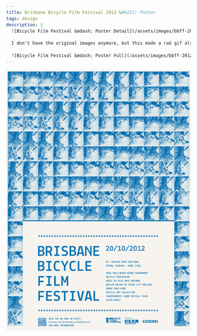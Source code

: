 ```yaml
---
title: Brisbane Bicycle Film Festival 2012 &#8212; Poster
tags: design
description: |
  ![Bicycle Film Festival &mdash; Poster Detail](/assets/images/bbff-2012-detail.jpg)

  I don't have the original images anymore, but this made a rad gif also...

  ![Bicycle Film Festival &mdash; Poster Full](/assets/images/bbff-2012-full.jpg)
---
```


![Bicycle Film Festival &mdash; Poster Full](/assets/images/bbff-2012-full.jpg)
